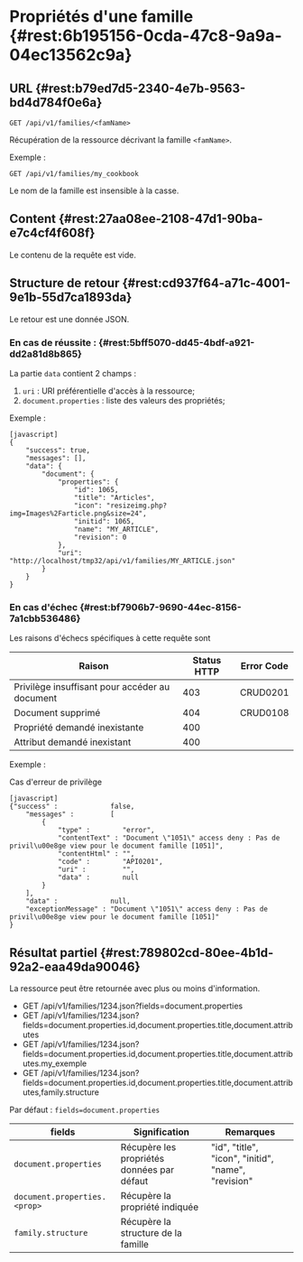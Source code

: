 # Propriétés d'une famille {#rest:6b195156-0cda-47c8-9a9a-04ec13562c9a}

## URL {#rest:b79ed7d5-2340-4e7b-9563-bd4d784f0e6a}

    GET /api/v1/families/<famName>

Récupération de la ressource décrivant la famille `<famName>`.

Exemple :

    GET /api/v1/families/my_cookbook

<span class="flag inline nota-bene"></span> Le nom de la famille est insensible à la casse.

## Content {#rest:27aa08ee-2108-47d1-90ba-e7c4cf4f608f}

Le contenu de la requête est vide.

## Structure de retour {#rest:cd937f64-a71c-4001-9e1b-55d7ca1893da}

Le retour est une donnée JSON.

### En cas de réussite : {#rest:5bff5070-dd45-4bdf-a921-dd2a81d8b865}

La partie `data` contient 2 champs :

1.  `uri` : URI préférentielle d'accès à la ressource;
1.  `document.properties` : liste des valeurs des propriétés;

Exemple :

    [javascript]
    {
        "success": true,
        "messages": [],
        "data": {
            "document": {
                "properties": {
                    "id": 1065,
                    "title": "Articles",
                    "icon": "resizeimg.php?img=Images%2Farticle.png&size=24",
                    "initid": 1065,
                    "name": "MY_ARTICLE",
                    "revision": 0
                },
                "uri": "http://localhost/tmp32/api/v1/families/MY_ARTICLE.json"
            }
        }
    }


### En cas d'échec {#rest:bf7906b7-9690-44ec-8156-7a1cbb536486}

Les raisons d'échecs spécifiques à cette requête sont 

|                     Raison                     | Status HTTP | Error Code |
| ---------------------------------------------- | ----------- | ---------- |
| Privilège insuffisant pour accéder au document |         403 | CRUD0201   |
| Document supprimé                              |         404 | CRUD0108   |
| Propriété demandé inexistante                  |         400 |            |
| Attribut demandé inexistant                    |         400 |            |

Exemple : 

Cas d'erreur de privilège

    [javascript]
    {"success" :             false,
        "messages" :         [
            {
                "type" :        "error",
                "contentText" : "Document \"1051\" access deny : Pas de privil\u00e8ge view pour le document famille [1051]",
                "contentHtml" : "",
                "code" :        "API0201",
                "uri" :         "",
                "data" :        null
            }
        ],
        "data" :             null,
        "exceptionMessage" : "Document \"1051\" access deny : Pas de privil\u00e8ge view pour le document famille [1051]"
    }

## Résultat partiel {#rest:789802cd-80ee-4b1d-92a2-eaa49da90046}

La ressource peut être retournée avec plus ou moins d'information.

* GET /api/v1/families/1234.json?fields=document.properties
* GET /api/v1/families/1234.json?fields=document.properties.id,document.properties.title,document.attributes
* GET /api/v1/families/1234.json?fields=document.properties.id,document.properties.title,document.attributes.my_exemple
* GET /api/v1/families/1234.json?fields=document.properties.id,document.properties.title,document.attributes,family.structure

Par défaut : `fields=document.properties`

|            fields            |               Signification                |                      Remarques                      |
| ---------------------------- | ------------------------------------------ | --------------------------------------------------- |
| `document.properties`        | Récupère les propriétés données par défaut | "id", "title", "icon", "initid", "name", "revision" |
| `document.properties.<prop>` | Récupère la propriété indiquée             |                                                     |
| `family.structure`           | Récupère la structure de la famille        |                                                     |